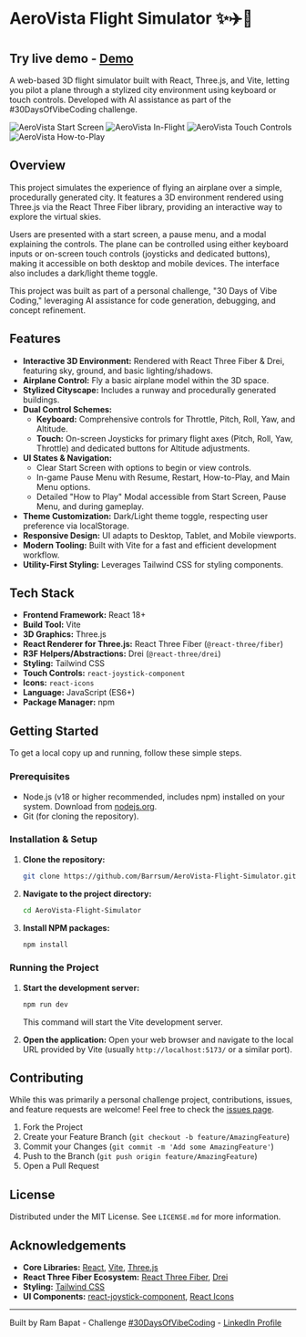 # AeroVista Flight Simulator ✨✈️🌆

## Try live demo - [Demo](https://aero-vista-flight-simulator.vercel.app/)

A web-based 3D flight simulator built with React, Three.js, and Vite, letting you pilot a plane through a stylized city environment using keyboard or touch controls. Developed with AI assistance as part of the #30DaysOfVibeCoding challenge.

<!-- ================================================== -->

![AeroVista Start Screen](public/screenshot-start.png)
![AeroVista In-Flight](public/screenshot-flight.png)
![AeroVista Touch Controls](public/screenshot-touch.png)
![AeroVista How-to-Play](public/screenshot-modal.png)

<!-- ================================================== -->

## Overview

This project simulates the experience of flying an airplane over a simple, procedurally generated city. It features a 3D environment rendered using Three.js via the React Three Fiber library, providing an interactive way to explore the virtual skies.

Users are presented with a start screen, a pause menu, and a modal explaining the controls. The plane can be controlled using either keyboard inputs or on-screen touch controls (joysticks and dedicated buttons), making it accessible on both desktop and mobile devices. The interface also includes a dark/light theme toggle.

This project was built as part of a personal challenge, "30 Days of Vibe Coding," leveraging AI assistance for code generation, debugging, and concept refinement.

## Features

*   **Interactive 3D Environment:** Rendered with React Three Fiber & Drei, featuring sky, ground, and basic lighting/shadows.
*   **Airplane Control:** Fly a basic airplane model within the 3D space.
*   **Stylized Cityscape:** Includes a runway and procedurally generated buildings.
*   **Dual Control Schemes:**
    *   **Keyboard:** Comprehensive controls for Throttle, Pitch, Roll, Yaw, and Altitude.
    *   **Touch:** On-screen Joysticks for primary flight axes (Pitch, Roll, Yaw, Throttle) and dedicated buttons for Altitude adjustments.
*   **UI States & Navigation:**
    *   Clear Start Screen with options to begin or view controls.
    *   In-game Pause Menu with Resume, Restart, How-to-Play, and Main Menu options.
    *   Detailed "How to Play" Modal accessible from Start Screen, Pause Menu, and during gameplay.
*   **Theme Customization:** Dark/Light theme toggle, respecting user preference via localStorage.
*   **Responsive Design:** UI adapts to Desktop, Tablet, and Mobile viewports.
*   **Modern Tooling:** Built with Vite for a fast and efficient development workflow.
*   **Utility-First Styling:** Leverages Tailwind CSS for styling components.

## Tech Stack

*   **Frontend Framework:** React 18+
*   **Build Tool:** Vite
*   **3D Graphics:** Three.js
*   **React Renderer for Three.js:** React Three Fiber (`@react-three/fiber`)
*   **R3F Helpers/Abstractions:** Drei (`@react-three/drei`)
*   **Styling:** Tailwind CSS
*   **Touch Controls:** `react-joystick-component`
*   **Icons:** `react-icons`
*   **Language:** JavaScript (ES6+)
*   **Package Manager:** npm

## Getting Started

To get a local copy up and running, follow these simple steps.

### Prerequisites

*   Node.js (v18 or higher recommended, includes npm) installed on your system. Download from [nodejs.org](https://nodejs.org/).
*   Git (for cloning the repository).

### Installation & Setup

1.  **Clone the repository:**
    ```bash
    git clone https://github.com/Barrsum/AeroVista-Flight-Simulator.git
    ```

2.  **Navigate to the project directory:**
    ```bash
    cd AeroVista-Flight-Simulator
    ```

3.  **Install NPM packages:**
    ```bash
    npm install
    ```

### Running the Project

1.  **Start the development server:**
    ```bash
    npm run dev
    ```
    This command will start the Vite development server.

2.  **Open the application:**
    Open your web browser and navigate to the local URL provided by Vite (usually `http://localhost:5173/` or a similar port).

## Contributing

While this was primarily a personal challenge project, contributions, issues, and feature requests are welcome! Feel free to check the [issues page](https://github.com/Barrsum/AeroVista-Flight-Simulator/issues).

1.  Fork the Project
2.  Create your Feature Branch (`git checkout -b feature/AmazingFeature`)
3.  Commit your Changes (`git commit -m 'Add some AmazingFeature'`)
4.  Push to the Branch (`git push origin feature/AmazingFeature`)
5.  Open a Pull Request

## License

Distributed under the MIT License. See `LICENSE.md` for more information.

## Acknowledgements

*   **Core Libraries:** [React](https://react.dev/), [Vite](https://vitejs.dev/), [Three.js](https://threejs.org/)
*   **React Three Fiber Ecosystem:** [React Three Fiber](https://docs.pmnd.rs/react-three-fiber/), [Drei](https://github.com/pmndrs/drei)
*   **Styling:** [Tailwind CSS](https://tailwindcss.com/)
*   **UI Components:** [react-joystick-component](https://github.com/elipay/react-joystick-component), [React Icons](https://react-icons.github.io/react-icons/)

---

Built by Ram Bapat - Challenge [#30DaysOfVibeCoding](https://www.linkedin.com/posts/ram-bapat-barrsum-diamos_vibecoding-ai-machinelearning-activity-7312839191153860608-wQ8y?utm_source=share&utm_medium=member_desktop&rcm=ACoAAEokGUcBG1WEFP4A_IMlyO4LNl-eu2MD52w) - [LinkedIn Profile](https://www.linkedin.com/in/ram-bapat-barrsum-diamos)
